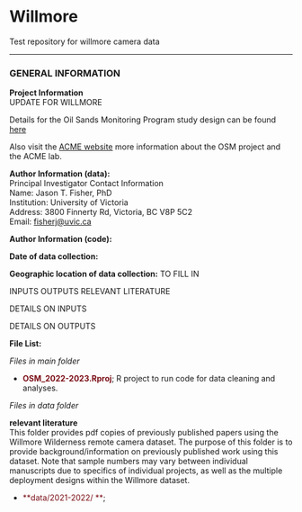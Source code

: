 # Willmore
Test repository for willmore camera data

<hr>

### GENERAL INFORMATION

**Project Information**   
UPDATE FOR WILLMORE

Details for the Oil Sands Monitoring Program study design can be found [here](https://open.alberta.ca/publications/9781460151341)  

Also visit the [ACME website](http://www.acmelab.ca/osm2022.html) more information about the OSM project and the ACME lab.

**Author Information (data):**  
 Principal Investigator Contact Information  
 Name: Jason T. Fisher, PhD   
 Institution: University of Victoria  
 Address: 3800 Finnerty Rd, Victoria, BC V8P 5C2  
 Email: [fisherj@uvic.ca](mailto:fisherj@uvic.ca) 

**Author Information (code):**  

**Date of data collection:** 

**Geographic location of data collection:** TO FILL IN 

INPUTS
OUTPUTS
RELEVANT LITERATURE

DETAILS ON INPUTS

DETAILS ON OUTPUTS


**File List:**  

*Files in main folder*
		
* <span style = "color: #7B0F17;">**OSM_2022-2023.Rproj**</span>; R project to run code for data cleaning and analyses. 

*Files in data folder*

**relevant literature**  
This folder provides pdf copies of previously published papers using the Willmore Wilderness remote camera dataset. The purpose of this folder is to provide background/information on previously published work using this dataset. Note that sample numbers may vary between individual manuscripts due to specifics of individual projects, as well as the multiple deployment designs within the Willmore dataset.

* <span style = "color: #7B0F17;">**data/2021-2022/ **</span>;

